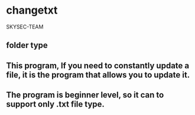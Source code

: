# changetxt
SKYSEC-TEAM
## folder type
This program, If you need to constantly update a file, it is the program that allows you to update it.
---
The program is beginner level, so it can to support only .txt file type.
---

